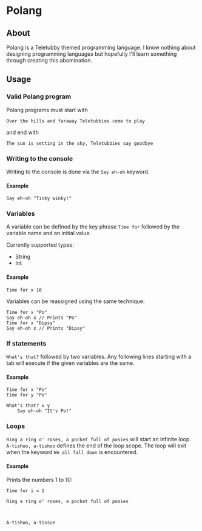 # Polang

## About
Polang is a Teletubby themed programming language. I know nothing about designing programming languages but hopefully I'll learn something through creating this abomination.


## Usage

### Valid Polang program

Polang programs must start with

```
Over the hills and faraway Teletubbies come to play
```
and end with
```
The sun is setting in the sky, Teletubbies say goodbye
```

### Writing to the console

Writing to the console is done via the `Say eh-oh` keyword.

#### Example

```
Say eh-oh "Tinky winky!"
```

### Variables

A variable can be defined by the key phrase `Time for` followed by the variable name and an initial value. 

Currently supported types:
- String
- Int

#### Example

```
Time for x 10
```

Variables can be reassigned using the same technique:

```
Time for x "Po"
Say eh-oh x // Prints "Po"
Time for x "Dipsy"
Say eh-oh x // Prints "Dipsy"
```

### If statements

`What's that?` followed by two variables. Any following lines starting with a tab will execute if the given variables are the same.

#### Example

```
Time for x "Po"
Time for y "Po"

What's that? x y
    Say eh-oh "It's Po!"
```

### Loops

`Ring a ring o' roses, a pocket full of posies` will start an infinite loop. `A-tishoo, a-tishoo` defines the end of the loop scope. The loop will exit when the keyword `We all fall down` is encountered.

#### Example

Prints the numbers 1 to 10:

```
Time for i = 1

Ring a ring o' roses, a pocket full of posies



A-tishoo, a-tissue
```

